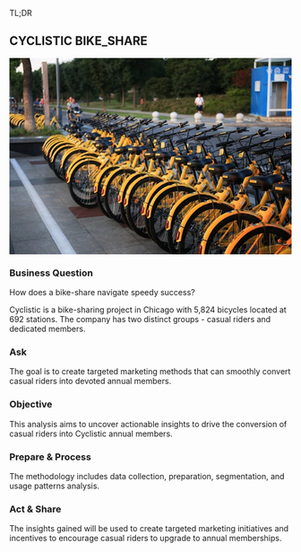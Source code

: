TL;DR

## CYCLISTIC BIKE_SHARE

<img src="../../../assets/bike-sharing.jpg" align="center" height="350" width="600"/>

### Business Question
How does a bike-share navigate speedy success? 

<p>Cyclistic is a bike-sharing project in Chicago with 5,824 bicycles located at 692 stations. The company has two distinct groups - casual riders and dedicated members. </p>

### Ask
The goal is to create targeted marketing methods that can smoothly convert casual riders into devoted annual members. 
### Objective
This analysis aims to uncover actionable insights to drive the conversion of casual riders into Cyclistic annual members. 
### Prepare & Process
The methodology includes data collection, preparation, segmentation, and usage patterns analysis. 
### Act & Share
The insights gained will be used to create targeted marketing initiatives and incentives to encourage casual riders to upgrade to annual memberships.
